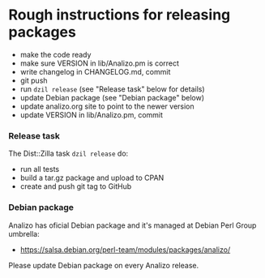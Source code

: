 # Rough instructions for releasing packages

* make the code ready
* make sure VERSION in lib/Analizo.pm is correct
* write changelog in CHANGELOG.md, commit
* git push
* run `dzil release` (see "Release task" below for details)
* update Debian package (see "Debian package" below)
* update analizo.org site to point to the newer version
* update VERSION in lib/Analizo.pm, commit

### Release task

The Dist::Zilla task `dzil release` do:

* run all tests
* build a tar.gz package and upload to CPAN
* create and push git tag to GitHub

### Debian package

Analizo has oficial Debian package and it's managed at Debian Perl Group
umbrella:

* https://salsa.debian.org/perl-team/modules/packages/analizo/

Please update Debian package on every Analizo release.
